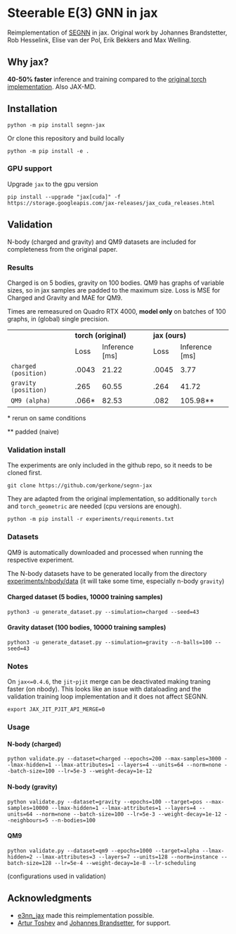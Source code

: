 # Steerable E(3) GNN in jax
Reimplementation of [SEGNN](https://arxiv.org/abs/2110.02905) in jax. Original work by Johannes Brandstetter, Rob Hesselink, Elise van der Pol, Erik Bekkers and Max Welling.

## Why jax?
**40-50% faster** inference and training compared to the [original torch implementation](https://github.com/RobDHess/Steerable-E3-GNN). Also JAX-MD.

## Installation
```
python -m pip install segnn-jax
```

Or clone this repository and build locally
```
python -m pip install -e .
```

### GPU support
Upgrade `jax` to the gpu version
```
pip install --upgrade "jax[cuda]" -f https://storage.googleapis.com/jax-releases/jax_cuda_releases.html
```

## Validation
N-body (charged and gravity) and QM9 datasets are included for completeness from the original paper.

### Results
Charged is on 5 bodies, gravity on 100 bodies. QM9 has graphs of variable sizes, so in jax samples are padded to the maximum size. Loss is MSE for Charged and Gravity and MAE for QM9.

Times are remeasured on Quadro RTX 4000, __model only__ on batches of 100 graphs, in (global) single precision.

<table>
  <tr>
    <td></td>
    <td colspan="2"><b>torch (original)</b></td>
    <td colspan="2"><b>jax (ours)</b></td>
  </tr>
  <tr>
    <td></td>
    <td>Loss</td>
    <td>Inference [ms]</td>
    <td>Loss</td>
    <td>Inference [ms]</td>
  </tr>
  <tr>
    <td> <code>charged (position)</code> </td>
    <td>.0043</td>
    <td>21.22</td>
    <td>.0045</td>
    <td>3.77</td>
  </tr>
  <tr>
    <td><code>gravity (position)</code> </td>
    <td>.265</td>
    <td>60.55</td>
    <td>.264</td>
    <td>41.72</td>
  </tr>
  <tr>
    <td> <code>QM9 (alpha)</code> </td>
    <td>.066*</td>
    <td>82.53</td>
    <td>.082</td>
    <td>105.98**</td>
  </tr>
</table>
* rerun on same conditions

** padded (naive)

### Validation install

The experiments are only included in the github repo, so it needs to be cloned first.
```
git clone https://github.com/gerkone/segnn-jax
```

They are adapted from the original implementation, so additionally `torch` and `torch_geometric` are needed (cpu versions are enough).
```
python -m pip install -r experiments/requirements.txt
```

### Datasets
QM9 is automatically downloaded and processed when running the respective experiment.

The N-body datasets have to be generated locally from the directory [experiments/nbody/data](experiments/nbody/data) (it will take some time, especially n-body `gravity`)
#### Charged dataset (5 bodies, 10000 training samples)
```
python3 -u generate_dataset.py --simulation=charged --seed=43
```
#### Gravity dataset (100 bodies, 10000 training samples)
```
python3 -u generate_dataset.py --simulation=gravity --n-balls=100 --seed=43
```

### Notes
On `jax<=0.4.6`, the `jit`-`pjit` merge can be deactivated making traning faster (on nbody). This looks like an issue with dataloading and the validation training loop implementation and it does not affect SEGNN.
```
export JAX_JIT_PJIT_API_MERGE=0
```

### Usage
#### N-body (charged)
```
python validate.py --dataset=charged --epochs=200 --max-samples=3000 --lmax-hidden=1 --lmax-attributes=1 --layers=4 --units=64 --norm=none --batch-size=100 --lr=5e-3 --weight-decay=1e-12
```

#### N-body (gravity)
```
python validate.py --dataset=gravity --epochs=100 --target=pos --max-samples=10000 --lmax-hidden=1 --lmax-attributes=1 --layers=4 --units=64 --norm=none --batch-size=100 --lr=5e-3 --weight-decay=1e-12 --neighbours=5 --n-bodies=100
```

#### QM9
```
python validate.py --dataset=qm9 --epochs=1000 --target=alpha --lmax-hidden=2 --lmax-attributes=3 --layers=7 --units=128 --norm=instance --batch-size=128 --lr=5e-4 --weight-decay=1e-8 --lr-scheduling
```

(configurations used in validation)



## Acknowledgments
- [e3nn_jax](https://github.com/e3nn/e3nn-jax) made this reimplementation possible.
- [Artur Toshev](https://github.com/arturtoshev) and [Johannes Brandsetter](https://github.com/brandstetter-johannes), for support.
